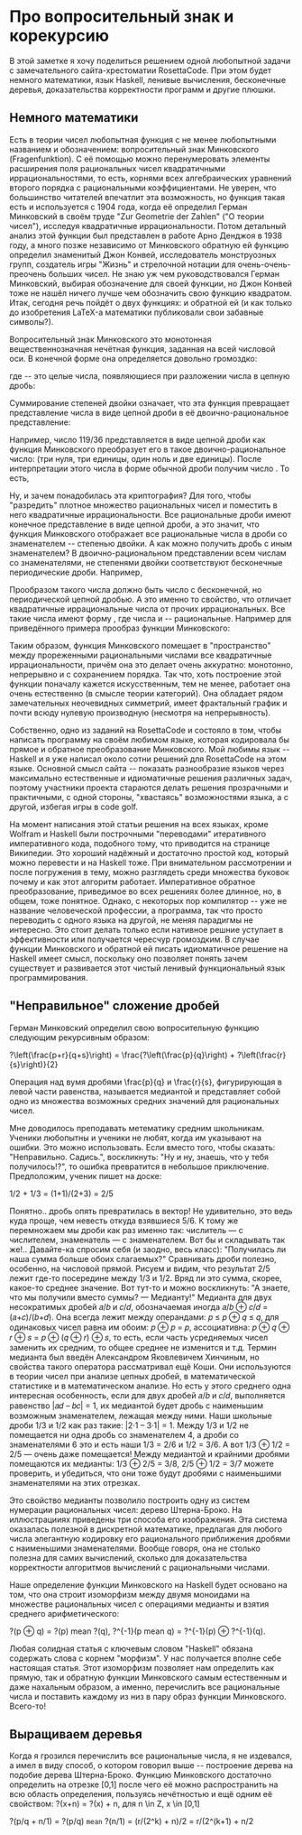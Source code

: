 # Про вопросительный знак и корекурсию

В этой заметке я хочу поделиться решением одной любопытной задачи с замечательного сайта-хрестоматии RosettaCode. При этом будет немного математики, язык Haskell, ленивые вычисления, бесконечные деревья, доказательства корректности программ и другие плюшки.

## Немного математики

Есть в теории чисел любопытная функция с не менее любопытными названием и обозначением: вопросительный знак Минковского (Fragenfunktion). С её помощью можно перенумеровать элементы расширения поля рациональных чисел квадратичными иррациональностями, то есть, корнями всех алгебраических уравнений второго порядка с рациональными коэффициентами. Не уверен, что большинство читателей впечатлит эта возможность, но функция такая есть и используется с 1904 года, когда её определил Герман Минковский в своём труде "Zur Geometrie der Zahlen" ("О теории чисел"), исследуя квадратичные иррациональности. Потом детальный анализ этой функции был представлен в работе Арно Денджоя в 1938 году, а много позже независимо от Минковского обратную ей функцию определил знаменитый Джон Конвей, исследователь монструозных групп, создатель игры "Жизнь" и стрелочной нотации для очень-очень-преочень больших чисел. Не знаю уж чем руководствовался Герман Минковский, выбирая обозначение для своей функции, но Джон Конвей тоже не нашёл ничего лучше чем обозначить свою функцию квадратом. Итак, сегодня речь пойдёт о двух функциях:  и обратной ей  (и как только до изобретения LaTeX-а математики публиковали свои забавные символы?).

Вопросительный знак Минковского это монотонная вещественнозначная нечётная функция, заданная на всей числовой оси. В конечной форме она определяется довольно громоздко:

где -- это целые числа, появляющиеся при разложении числа в цепную дробь: 

Суммирование степеней двойки означает, что эта функция превращает представление числа в виде цепной дроби в её двоично-рациональное представление:

Например, число 119/36 представляется в виде цепной дроби как функция Минковского преобразует его в такое двоично-рациональное число: (три нуля, три единицы, один ноль и две единицы). После интерпретации этого числа в  форме обычной дроби получим число . То есть,

Ну, и зачем понадобилась эта криптография? Для того, чтобы "разредить" плотное множество рациональных чисел и поместить в него квадратичные иррациональности. Все рациональные дроби имеют конечное представление в виде цепной дроби, а это значит, что функция Минковского отображает все рациональные числа в дроби со знаменателем -- степенью двойки. А как можно получить дробь с иным знаменателем? В двоично-рациональном представлении всем числам со знаменателями, не степенями двойки соответствуют бесконечные периодические дроби. Например, 

Прообразом такого числа должно быть число с бесконечной, но периодической цепной дробью. А это именно то свойство, что отличает квадратичные иррациональные числа от прочих иррациональных. Все такие числа имеют форму , где числа и -- рациональные. Например для приведённого примера прообраз функции Минковского:

Таким образом, функция Минковского помещает в "пространство" между прореженными рациональными числами все квадратичные иррациональности, причём она это делает очень аккуратно: монотонно, непрерывно и с сохранением порядка. Так что, хоть построение этой функции поначалу кажется искусственным, тем не менее, работает она  очень естественно (в смысле теории категорий). Она обладает рядом замечательных неочевидных симметрий, имеет фрактальный график и почти всюду нулевую производную (несмотря на непрерывность).

Собственно, одно из заданий на RosettaCode и состояло в том, чтобы написать программу на своём любимом языке, которая кодировала бы прямое и обратное преобразование Минковского. Мой любимы язык -- Haskell и я уже написал около сотни решений для RosettaCode на этом языке. Основной смысл сайта -- показать разнообразие языков через максимально естественные и идиоматичные решения различных задач, поэтому участники проекта стараются делать решения прозрачными и практичными, с одной стороны, "хвастаясь" возможностями языка, а с другой, избегая игры в code golf.

На момент написания этой статьи решения на всех языках, кроме Wolfram и Haskell были построчными "переводами" итеративного императивного кода, подобного тому, что приводится на странице Википедии. Это хороший надёжный и достаточно простой код, который можно перевести и на Haskell тоже. При внимательном рассмотрении и после погружения в тему, можно разглядеть среди множества буковок почему и как этот алгоритм работает. Императивное обратное преобразование, приведимое во всех решениях более длинное, но, в общем, тоже понятное. Однако, с некоторых пор компилятор -- уже не название человеческой профессии, а программа, так что просто переводить с одного языка на другой, не меняя парадигмы не интересно. Это стоит делать только если нативное решние уступает в эффективности или получается чересчур громоздким. В случае функции Минковского и обратной ей писать идиоматичное решение на Haskell имеет смысл, поскольку оно позволяет понять зачем  существует и развивается этот чистый ленивый функциональный язык программирования.

## "Неправильное" сложение дробей

Герман Минковский определил свою вопросительную функцию следующим рекурсивным образом: 

?\left(\frac{p+r}{q+s}\right) = \frac{?\left(\frac{p}{q}\right) + ?\left(\frac{r}{s}\right)}{2}

Операция над вумя дробями \frac{p}{q} и \frac{r}{s}, фигурирующая в левой части равенства, называется медиантой и представляет собой одно из множества возможных средних значений для рациональных чисел.

Мне доводилось преподавать метематику средним школьникам. Ученики любопытны и ученики не любят, когда им указывают на ошибки. Это можно использовать. Если вместо того, чтобы сказать: "Неправильно. Садись.", воскликнуть: "Ну и ну, знаешь, что у тебя получилось!?", то ошибка превратится в небольшое приключение. Предположим, ученик пишет на доске:

1/2 + 1/3 = (1+1)/(2+3) = 2/5

Понятно.. дробь опять превратилась в вектор! Не удивительно, это ведь куда проще, чем невесть откуда взявшиеся 5/6. К тому же перемножаем мы дроби как раз именно так: числитель — с числителем, знаменатель — с знаменателем. Вот бы и складывать так же!..
Давайте-ка спросим себя (и заодно, весь класс): "Получилась ли наша сумма больше обоих слагаемых?" Сравнивать дроби полезно, особенно, на числовой прямой. Рисуем и видим, что результат 2/5 лежит где-то посередине между 1/3 и 1/2. Вряд ли это сумма, скорее, какое-то среднее значение. Вот тут-то и можно воскликнуть: "А знаете, что мы получили вместо суммы? — Медианту!"
Медианта для двух несократимых дробей 𝑎/𝑏 и 𝑐/𝑑, обозначаемая иногда 𝑎/𝑏 ⊕ 𝑐/𝑑 = (𝑎+𝑐)/(𝑏+𝑑). Она всегда лежит между операндами: 𝑝 ≤ 𝑝 ⊕ 𝑞 ≤ 𝑞, для одинаковых чисел равна им обоим: 𝑝 ⊕ 𝑝 = 𝑝, ассоциативна: 𝑝 ⊕ 𝑞 ⊕ 𝑟 ⊕ 𝑠 = 𝑝 ⊕ (𝑞 ⊕ 𝑟) ⊕ 𝑠, то есть, если часть усредняемых чисел заменить их средним, то общее среднее не изменится и т.д. Термин медианта был введён Александром Яковлевичем Хинчиным, но свойства такого оператора рассматривал ещё Коши. Они используются в теории чисел при анализе цепных дробей, в математической статистике и в математическом анализе.
Но есть у этого среднего одна интересная особенность, если для двух дробей 𝑎/𝑏 и 𝑐/𝑑, выполняется равенство |𝑎𝑑 – 𝑏𝑐| = 1, их медиантой будет дробь с наименьшим возможным знаменателем, лежащая между ними. Наши школьные дроби 1/3 и 1/2 как раз такие: |2·1 – 3·1| = 1. Между 1/3 и 1/2 не помещается ни одна дробь со знаменателем 4, а дроби со знаменателями 6 это и есть наши 1/3 = 2/6 и 1/2 = 3/6. А вот 1/3 ⊕ 1/2 = 2/5 — очень даже помещается! Между медиантой и крайними дробями помещаются их медианты: 1/3 ⊕ 2/5 = 3/8, 2/5 ⊕ 1/2 = 3/7 можете проверить, и убедиться, что они тоже будут дробями с наименьшими знаменателями на этих отрезках.

Это свойство медианты позволило построить одну из систем нумерации рациональных чисел: дерево Штерна-Броко. На иллюстрацииях приведены три способа его изображения. Эта система оказалась полезной в дискретной математике, предлагая для любого числа элегантную кодировку его рационального приближения дробями с наименьшими знаменателями. Вообще говоря, она не столько полезна для самих вычислений, сколько для доказательства корректности алгоритмов вычислений с рациональными числами.

Наше определение функции Минковского на Haskell будет основано на том, что она строит изоморфизм между двумя моноидами на множестве рациональных чисел с операциями медианты и взятия среднего арифметического:

?(p ⊕ q) = ?(p) mean ?(q),
?^{-1}(p mean q) = ?^{-1}(p) ⊕ ?^{-1}(q).

Любая солидная статья с ключевым словом "Haskell" обязана содержать слова с корнем "морфизм". У нас получается вполне себе настоящая статья. Этот изоморфизм позволяет нам определить как прямую, так и обратную функции Минковского самым естественным и даже нахальным образом, а именно, перечислить все рациональные числа и поставить каждому из низ в пару образ функции Минковского. Всего-то!

## Выращиваем деревья

Когда я грозился перечислить все рациональные числа, я не издевался, а имел в виду способ, о котором говорил выше -- построение дерева на подобие дерева Штерна-Броко. Функцию Минковского достаточно определить на отрезке [0,1] после чего её можно распространить на всю область определения, пользуясь нечётностью и ещё одним её свойством:
?(x+n) = ?(x) + n, для n \in Z, x \in [0,1]

?(p/q + n/1) = ?(p/q) `mean` ?(n/1) = (r/(2^k) + n)/2 = r/(2^(k+1) + n/2


